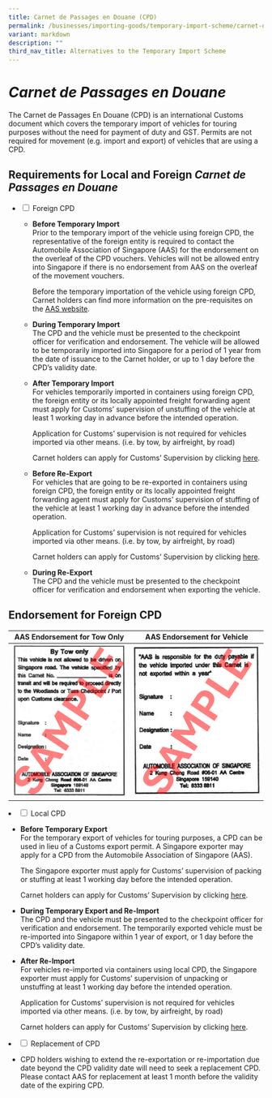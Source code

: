 ```yaml
---
title: Carnet de Passages en Douane (CPD)
permalink: /businesses/importing-goods/temporary-import-scheme/carnet-de-passages-en-douane-cpd/
variant: markdown
description: ""
third_nav_title: Alternatives to the Temporary Import Scheme
---
```

# *Carnet de Passages en Douane*

The Carnet de Passages En Douane (CPD) is an international Customs document which covers the temporary import of vehicles for touring purposes without the need for payment of duty and GST. Permits are not required for movement (e.g. import and export) of vehicles that are using a CPD.

## Requirements for Local and Foreign *Carnet de Passages en Douane*


<ul class="jekyllcodex_accordion">
<li>
    <input id="accordion1" type="checkbox">
    <label for="accordion1">Foreign CPD</label>
<div>
	<ul>
		<li><b>Before Temporary Import</b><br>
					Prior to the temporary import of the vehicle using foreign CPD, the representative of the foreign entity is required to contact the Automobile Association of Singapore (AAS) for the endorsement on the overleaf of the CPD vouchers. Vehicles will not be allowed entry into Singapore if there is no endorsement from AAS on the overleaf of the movement vouchers. <br>

Before the temporary importation of the vehicle using foreign CPD, Carnet holders can find more information on the pre-requisites on the <a href="https://aas.com.sg/idp-carnet/"> AAS website</a>.
			
</li></ul>
	<ul>
   <li><b>During Temporary Import</b><br>	
The CPD and the vehicle must be presented to the checkpoint officer for verification and endorsement. The vehicle will be allowed to be temporarily imported into Singapore for a period of 1 year from the date of issuance to the Carnet holder, or up to 1 day before the CPD’s validity date.</li>
	</ul>
	
<ul>
   <li><b>After Temporary Import</b><br>	
For vehicles temporarily imported in containers using foreign CPD, the foreign entity or its locally appointed freight forwarding agent must apply for Customs’ supervision of unstuffing of the vehicle at least 1 working day in advance before the intended operation.
	
Application for Customs’ supervision is not required for vehicles imported via other means.
(i.e. by tow, by airfreight, by road)

Carnet holders can apply for Customs’ Supervision by clicking <a href="https://eservices.customs.gov.sg/scripts/customs/supervision/supermenu.asp">here</a>.
</li>
	</ul>
	<ul>
   <li><b>Before Re-Export</b><br>	
For vehicles that are going to be re-exported in containers using foreign CPD, the foreign entity or its locally appointed freight forwarding agent must apply for Customs’ supervision of stuffing of the vehicle at least 1 working day in advance before the intended operation.
	
Application for Customs’ supervision is not required for vehicles imported via other means.
(i.e. by tow, by airfreight, by road)

Carnet holders can apply for Customs’ Supervision by clicking <a href="https://eservices.customs.gov.sg/scripts/customs/supervision/supermenu.asp">here</a>.
	</li>
	</ul>
	<ul>
   <li><b>During Re-Export</b><br>	
The CPD and the vehicle must be presented to the checkpoint officer for verification and endorsement when exporting the vehicle.</li>
	</ul>
	</div></li></ul>

## Endorsement for Foreign CPD

| AAS Endorsement for Tow Only | AAS Endorsement for Vehicle  | 
| -------- | -------- | 
| ![](/images/AAS_Endorsement_By_Tow.png)     | ![](/images/AAS_Endorsement_By_Road.png)     | 

	
	
	

<li>
	<input id="accordion2" type="checkbox">
    <label for="accordion2">Local CPD</label>
<div>
      <ul>
				<li><b>Before Temporary Export</b><br>
For the temporary export of vehicles for touring purposes, a CPD can be used in lieu of a Customs export permit. A Singapore exporter may apply for a CPD from the Automobile Association of Singapore (AAS).

The Singapore exporter must apply for Customs’ supervision of packing or stuffing at least 1 working day before the intended operation. 

Carnet holders can apply for Customs’ Supervision by clicking <a href="https://eservices.customs.gov.sg/scripts/customs/supervision/supermenu.asp">here</a>.
				</li></ul>
	<ul>
				<li><b>During Temporary Export and Re-Import</b><br>
The CPD and the vehicle must be presented to the checkpoint officer for verification and endorsement. The temporarily exported vehicle must be re-imported into Singapore within 1 year of export, or 1 day before the CPD’s validity date.
</li>
				</ul>
		<ul>
				<li><b>After Re-Import</b><br>
For vehicles re-imported via containers using local CPD, the Singapore exporter must apply for Customs’ supervision of unpacking or unstuffing at least 1 working day before the intended operation. 

Application for Customs’ supervision is not required for vehicles imported via other means.
(i.e. by tow, by airfreight, by road)

Carnet holders can apply for Customs’ Supervision by clicking <a href="https://eservices.customs.gov.sg/scripts/customs/supervision/supermenu.asp">here</a>.
</li>
				</ul>
			<ul>
    </ul></div>
	</li>
<li>
	<input id="accordion2" type="checkbox">
    <label for="accordion3">Replacement of CPD</label>
<div>
      <ul>
				<li>CPD holders wishing to extend the re-exportation or re-importation due date beyond the CPD validity date will need to seek a replacement CPD. Please contact AAS for replacement at least 1 month before the validity date of the expiring CPD.<br>
</li>
				</ul>
			<ul>
    </ul></div></li>